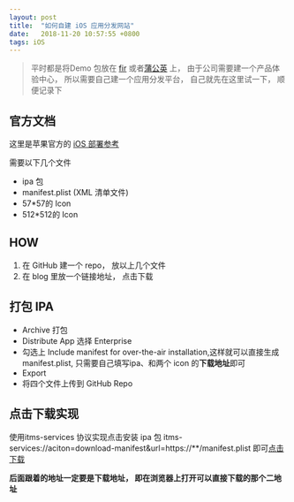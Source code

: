 ```yaml
---
layout: post
title:  "如何自建 iOS 应用分发网站"
date:   2018-11-20 10:57:55 +0800
tags: iOS
---
```


> 平时都是将Demo 包放在 [fir](https://fir.im) 或者[蒲公英](https://pgyer.com) 上， 由于公司需要建一个产品体验中心， 所以需要自己建一个应用分发平台， 自己就先在这里试一下， 顺便记录下

## 官方文档
这里是苹果官方的 [iOS 部署参考](https://help.apple.com/deployment/ios/#/apda0e3426d7)

需要以下几个文件

* ipa 包
* manifest.plist (XML 清单文件)
* 57*57的 Icon
* 512*512的 Icon

## HOW
1. 在 GitHub 建一个 repo， 放以上几个文件
2. 在 blog 里放一个链接地址， 点击下载

## 打包 IPA
* Archive 打包
* Distribute App 选择 Enterprise
* 勾选上 Include manifest for over-the-air installation,这样就可以直接生成 manifest.plist, 只需要自己填写ipa、和两个 icon 的**下载地址**即可
* Export
* 将四个文件上传到 GitHub Repo

## 点击下载实现
使用itms-services 协议实现点击安装 ipa 包
itms-services://aciton=download-manifest&url=https://**/manifest.plist 即可[点击下载](itms-services://aciton=download-manifest&url=https://github.com/evenlinyf/YFAppRelease/raw/master/manifest.plist)

**后面跟着的地址一定要是下载地址， 即在浏览器上打开可以直接下载的那个二地址**
